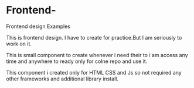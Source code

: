 # Frontend-
 Frontend design Examples 


This is frontend design.
I have to create for practice.But I am seriously to work on it.


This is small component to create whenever i need their to i am access any time and anywhere to ready only for colne repo and use it.


This component i created only for HTML CSS and Js so not required any other frameworks and additional library install.
